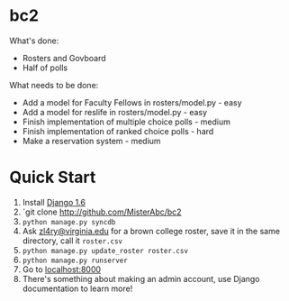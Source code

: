 bc2
===

What's done:
- Rosters and Govboard
- Half of polls

What needs to be done:
- Add a model for Faculty Fellows in rosters/model.py - easy
- Add a model for reslife in rosters/model.py - easy 
- Finish implementation of multiple choice polls - medium
- Finish implementation of ranked choice polls - hard
- Make a reservation system - medium

Quick Start
==

1. Install [Django 1.6](https://docs.djangoproject.com/en/dev/releases/1.6/)
2. `git clone http://github.com/MisterAbc/bc2
3. `python manage.py syncdb`
4. Ask zl4ry@virginia.edu for a brown college roster, save it in the same directory, call it `roster.csv`
5. `python manage.py update_roster roster.csv`
6. `python manage.py runserver`
7. Go to [localhost:8000](localhost:8000)
8. There's something about making an admin account, use Django documentation to learn more!
